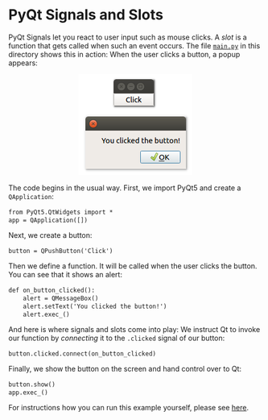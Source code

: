 # PyQt Signals and Slots

PyQt Signals let you react to user input such as mouse clicks. A *slot* is a function that gets called when such an event occurs. The file [`main.py`](main.py) in this directory shows this in action: When the user clicks a button, a popup appears:

<p align="center"><img src="../screenshots/pyqt-signals-and-slots.jpg" alt="PyQt Signals and Slots"></p>

The code begins in the usual way. First, we import PyQt5 and create a `QApplication`:

    from PyQt5.QtWidgets import *
    app = QApplication([])

Next, we create a button:

    button = QPushButton('Click')

Then we define a function. It will be called when the user clicks the button. You can see that it shows an alert:

    def on_button_clicked():
        alert = QMessageBox()
        alert.setText('You clicked the button!')
        alert.exec_()

And here is where signals and slots come into play: We instruct Qt to invoke our function by _connecting_ it to the `.clicked` signal of our button:

    button.clicked.connect(on_button_clicked)

Finally, we show the button on the screen and hand control over to Qt:

    button.show()
    app.exec_()

For instructions how you can run this example yourself, please see [here](../../examples/README.md#running-the-examples).
